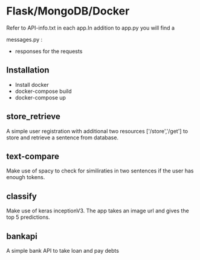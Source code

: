 Flask/MongoDB/Docker
===============
Refer to API-info.txt in each app.In addition to app.py you will find a

messages.py :

-   responses for the requests

Installation
--------------
-   Install docker 
-   docker-compose build
-   docker-compose up

store_retrieve
--------------

A simple user registration with additional two resources
['/store','/get'] to store and retrieve a sentence from
database.

text-compare
--------------

Make use of spacy to check for similiraties in two sentences
if the user has enough tokens.

classify
--------------
Make use of keras inceptionV3. The app takes an image url and gives
the top 5 predictions.


bankapi
--------------

A simple bank API to take loan and pay debts
